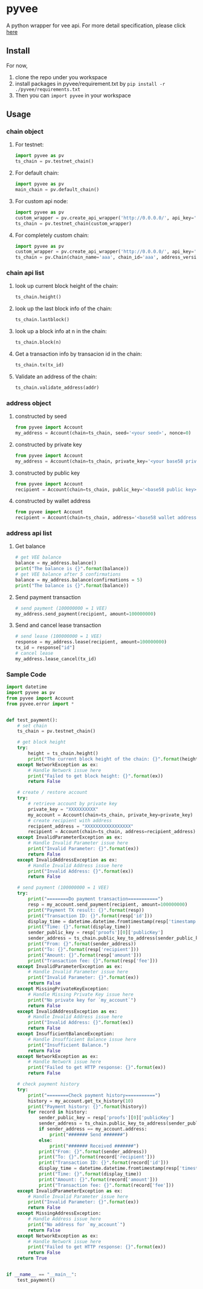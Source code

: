 # pyvee
A python wrapper for vee api. For more detail specification, please click [here](https://github.com/excelsia/pyvee/wiki)

## Install
For now, 
1. clone the repo under you workspace
2. install packages in pyvee/requirement.txt by 
```pip install -r ./pyvee/requirements.txt```
3. Then you can ```import pyvee``` in your workspace

## Usage

### chain object
1. For testnet:
    ```python
    import pyvee as pv
    ts_chain = pv.testnet_chain()
    ```
2. For default chain:
    ```python
    import pyvee as pv
    main_chain = pv.default_chain()
    ```

3. For custom api node:
    ```python
    import pyvee as pv
    custom_wrapper = pv.create_api_wrapper('http://0.0.0.0/', api_key='')
    ts_chain = pv.testnet_chain(custom_wrapper)
    ```

4. For completely custom chain:
    ```python
    import pyvee as pv
    custom_wrapper = pv.create_api_wrapper('http://0.0.0.0/', api_key='')
    ts_chain = pv.Chain(chain_name='aaa', chain_id='aaa', address_version=1, api_wrapper=custom_wrapper)
    ```

### chain api list
1. look up current block height of the chain:
    ```python
    ts_chain.height()
    ```

2. look up the last block info of the chain:
    ```python
    ts_chain.lastblock()
    ```


3. look up a block info at n in the chain:
    ```python
    ts_chain.block(n)
    ```

4. Get a transaction info by transacion id in the chain:
    ```python
    ts_chain.tx(tx_id)
    ```
    
5. Validate an address of the chain:
    ```python
    ts_chain.validate_address(addr)
    ```

### address object
1. constructed by seed
    ```python
    from pyvee import Account
    my_address = Account(chain=ts_chain, seed='<your seed>', nonce=0)
    ```
2. constructed by private key
    ```python
    from pyvee import Account
    my_address = Account(chain=ts_chain, private_key='<your base58 private key>')
    ```
3. constructed by public key
    ```python
    from pyvee import Account
    recipient = Account(chain=ts_chain, public_key='<base58 public key>')
    ```
4. constructed by wallet address
    ```python
    from pyvee import Account
    recipient = Account(chain=ts_chain, address='<base58 wallet address>')
    ```
 
### address api list
1. Get balance
    ```python
    # get VEE balance
    balance = my_address.balance()
    print("The balance is {}".format(balance))
    # get VEE balance after 5 confirmations 
    balance = my_address.balance(confirmations = 5)
    print("The balance is {}".format(balance))
    ```
2. Send payment transaction
    ```python
    # send payment (100000000 = 1 VEE)
    my_address.send_payment(recipient, amount=100000000)
    ```
3. Send and cancel lease transaction
    ```python
    # send lease (100000000 = 1 VEE)
    response = my_address.lease(recipient, amount=100000000)
    tx_id = response["id"]
    # cancel lease
    my_address.lease_cancel(tx_id)
    ```
    
### Sample Code

```python
import datetime
import pyvee as pv
from pyvee import Account
from pyvee.error import *


def test_payment():
    # set chain
    ts_chain = pv.testnet_chain()

    # get block height
    try:
        height = ts_chain.height()
        print("The current block height of the chain: {}".format(height))
    except NetworkException as ex:
        # Handle Network issue here
        print("Failed to get block height: {}".format(ex))
        return False

    # create / restore account
    try:
        # retrieve account by private key
        private_key = "XXXXXXXXXX"
        my_account = Account(chain=ts_chain, private_key=private_key)
        # create recipient with address
        recipient_address = "XXXXXXXXXXXXXXXXX"
        recipient = Account(chain=ts_chain, address=recipient_address)
    except InvalidParameterException as ex:
        # Handle Invalid Parameter issue here
        print("Invalid Parameter: {}".format(ex))
        return False
    except InvalidAddressException as ex:
        # Handle Invalid Address issue here
        print("Invalid Address: {}".format(ex))
        return False

    # send payment (100000000 = 1 VEE)
    try:
        print("========Do payment transaction===========")
        resp = my_account.send_payment(recipient, amount=100000000)
        print("Payment TX result: {}".format(resp))
        print("Transaction ID: {}".format(resp['id']))
        display_time = datetime.datetime.fromtimestamp(resp['timestamp'] // 1000000000)
        print("Time: {}".format(display_time))
        sender_public_key = resp['proofs'][0]['publicKey']
        sender_address = ts_chain.public_key_to_address(sender_public_key)
        print("From: {}".format(sender_address))
        print("To: {}".format(resp['recipient']))
        print("Amount: {}".format(resp['amount']))
        print("Transaction fee: {}".format(resp['fee']))
    except InvalidParameterException as ex:
        # Handle Invalid Parameter issue here
        print("Invalid Parameter: {}".format(ex))
        return False
    except MissingPrivateKeyException:
        # Handle Missing Private Key issue here
        print("No private key for `my_account`")
        return False
    except InvalidAddressException as ex:
        # Handle Invalid Address issue here
        print("Invalid Address: {}".format(ex))
        return False
    except InsufficientBalanceException:
        # Handle Insufficient Balance issue here
        print("Insufficient Balance.")
        return False
    except NetworkException as ex:
        # Handle Network issue here
        print("Failed to get HTTP response: {}".format(ex))
        return False

    # check payment history
    try:
        print("========Check payment history===========")
        history = my_account.get_tx_history(10)
        print("Payment history: {}".format(history))
        for record in history:
            sender_public_key = resp['proofs'][0]['publicKey']
            sender_address = ts_chain.public_key_to_address(sender_public_key)
            if sender_address == my_account.address:
                print("####### Send #######")
            else:
                print("####### Received #######")
            print("From: {}".format(sender_address))
            print("To: {}".format(record['recipient']))
            print("Transaction ID: {}".format(record['id']))
            display_time = datetime.datetime.fromtimestamp(resp['timestamp'] // 1000000000)
            print("Time: {}".format(display_time))
            print("Amount: {}".format(record['amount']))
            print("Transaction fee: {}".format(record['fee']))
    except InvalidParameterException as ex:
        # Handle Invalid Parameter issue here
        print("Invalid Parameter: {}".format(ex))
        return False
    except MissingAddressException:
        # Handle Address issue here
        print("No address for `my_account`")
        return False
    except NetworkException as ex:
        # Handle Network issue here
        print("Failed to get HTTP response: {}".format(ex))
        return False
    return True


if __name__ == "__main__":
    test_payment()
```
